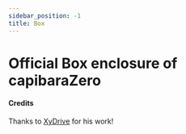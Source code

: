 ```yaml
---
sidebar_position: -1
title: Box
---
```


# Official Box enclosure of capibaraZero

#### Credits

Thanks to [XyDrive](https://github.com/XyDrive) for his work!